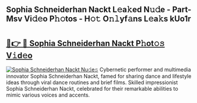## Sophia Schneiderhan Nackt L𝚎a𝚔ed N𝚞𝚍e - Part-Msv Vi𝚍𝚎o P𝚑𝚘tos - H𝚘𝚝 O𝚗𝚕yf𝚊ns L𝚎a𝚔s kUo1r

# <h2><a href="http://kfe0czl.oniu.top/?m=Sophia+Schneiderhan+Nackt">🔗👉 🔴 Sophia Schneiderhan Nackt P𝚑ot𝚘𝚜 V𝚒d𝚎o</a></h2>

[![Sophia Schneiderhan Nackt Nu𝚍e𝚜](https://i.imgur.com/0qMVB7G.gif)](http://kfe0czl.oniu.top/?m=Sophia+Schneiderhan+Nackt)
Cybernetic performer and multimedia innovator Sophia Schneiderhan Nackt, famed for sharing dance and lifestyle ideas through viral dance routines and brief films. Skilled impressionist Sophia Schneiderhan Nackt, celebrated for their remarkable abilities to mimic various voices and accents.  
